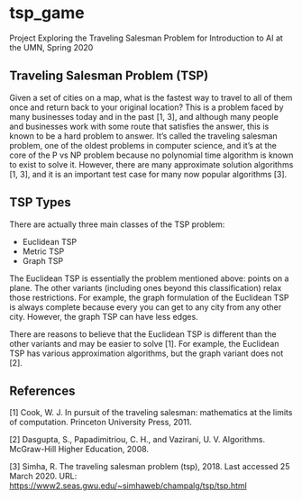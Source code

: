 # tsp_game
Project Exploring the Traveling Salesman Problem for Introduction to AI at the UMN, Spring 2020

## Traveling Salesman Problem (TSP)
Given a set of cities on a map, what is the fastest way to travel to all of them once and return back to your original location? This is a problem faced by many businesses today and in the past [1, 3], and although many people and businesses work with some route that satisfies the answer, this is known to be a hard problem to answer. It’s called the traveling salesman problem, one of the oldest problems in computer science, and it’s at the core of the P vs NP problem because no polynomial time algorithm is known to exist to solve it. However, there are many approximate solution algorithms [1, 3], and it is an important test case for many now popular algorithms [3].

## TSP Types
There are actually three main classes of the TSP problem:
- Euclidean TSP
- Metric TSP
- Graph TSP

The Euclidean TSP is essentially the problem mentioned above: points on a plane. The other variants (including ones beyond this classification) relax those restrictions. For example, the graph formulation of the Euclidean TSP is always complete because every you can get to any city from any other city. However, the graph TSP can have less edges.

There are reasons to believe that the Euclidean TSP is different than the other variants and may be easier to solve [1]. For example, the Euclidean TSP has various approximation algorithms, but the graph variant does not [2].

## References
[1] Cook, W. J. In pursuit of the traveling salesman: mathematics at the limits of computation. Princeton University Press, 2011.

[2] Dasgupta, S., Papadimitriou, C. H., and Vazirani, U. V. Algorithms. McGraw-Hill Higher Education, 2008.

[3] Simha, R. The traveling salesman problem (tsp), 2018. Last accessed 25 March 2020. URL: https://www2.seas.gwu.edu/~simhaweb/champalg/tsp/tsp.html
